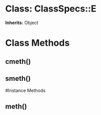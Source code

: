 # Class: ClassSpecs::E
**Inherits:** Object
    



# Class Methods
## cmeth() [](#method-c-cmeth)
## smeth() [](#method-c-smeth)

#Instance Methods
## meth() [](#method-i-meth)

